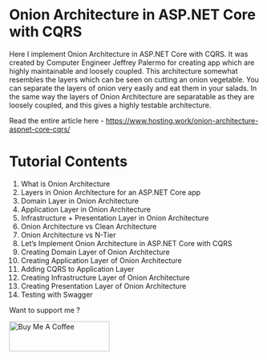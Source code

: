 # Onion Architecture in ASP.NET Core with CQRS
Here I implement Onion Architecture in ASP.NET Core with CQRS. It was created by Computer Engineer Jeffrey Palermo for creating app which are highly maintainable and loosely coupled. This architecture somewhat resembles the layers which can be seen on cutting an onion vegetable. You can separate the layers of onion very easily and eat them in your salads. In the same way the layers of Onion Architecture are separatable as they are loosely coupled, and this gives a highly testable architecture.

Read the entire article here - https://www.hosting.work/onion-architecture-aspnet-core-cqrs/

# Tutorial Contents
1. What is Onion Architecture
2. Layers in Onion Architecture for an ASP.NET Core app
3. Domain Layer in Onion Architecture
4. Application Layer in Onion Architecture
5. Infrastructure + Presentation Layer in Onion Architecture
6. Onion Architecture vs Clean Architecture
7. Onion Architecture vs N-Tier
8. Let’s Implement Onion Architecture in ASP.NET Core with CQRS
9. Creating Domain Layer of Onion Architecture
10. Creating Application Layer of Onion Architecture
11. Adding CQRS to Application Layer
12. Creating Infrastructure Layer of Onion Architecture
13. Creating Presentation Layer of Onion Architecture
14. Testing with Swagger

Want to support me ?

<a href="https://www.buymeacoffee.com/YogYogi" target="_blank"><img src="https://cdn.buymeacoffee.com/buttons/v2/default-yellow.png" alt="Buy Me A Coffee" width="200"  style="height: 60px !important;width: 200px !important;" ></a>
